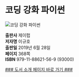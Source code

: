 # 코딩 강화 파이썬

![코딩 강화 파이썬](http://image.kyobobook.co.kr/images/book/xlarge/569/x9791188621569.jpg)


**출판사** 제이펍  
**저자명** 이규호  
**출판일** 2019년 6월 28일  
**페이지** 368쪽  
**ISBN**  979-11-88621-56-9 (93000)  

[### 도서 소개 페이지 바로 가기 ###]()